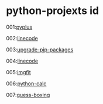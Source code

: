 # python-projexts id

001:[pyplus](https://github.com/xystudio889/pyplus.git)

002:[linecode](https://github.com/xystudio889/linecode.git)

003:[upgrade-pip-packages](https://github.com/xystudio889/upgrade-pip-packages)

004:[linecode](https://github.com/xystudio889/linecode.git)

005:[imgfit](https://github.com/xystudio889/imgfit.git)

006:[python-calc](https://github.com/xystudio889/python-calc.git)

007:[guess-boxing](https://github.com/xystudio889/guess-boxing.git)
